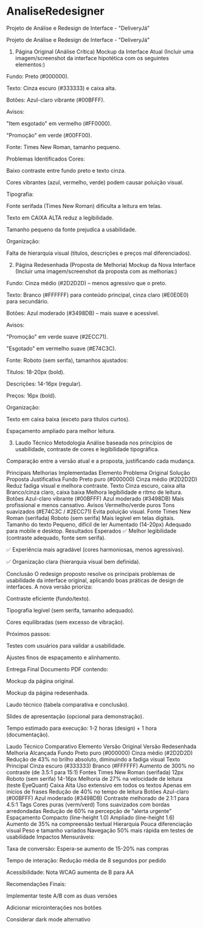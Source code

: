 # AnaliseRedesigner
Projeto de Análise e Redesign de Interface - "DeliveryJá"



Projeto de Análise e Redesign de Interface - "DeliveryJá"
1. Página Original (Análise Crítica)
Mockup da Interface Atual
(Incluir uma imagem/screenshot da interface hipotética com os seguintes elementos:)

Fundo: Preto (#000000).

Texto: Cinza escuro (#333333) e caixa alta.

Botões: Azul-claro vibrante (#00BFFF).

Avisos:

"Item esgotado" em vermelho (#FF0000).

"Promoção" em verde (#00FF00).

Fonte: Times New Roman, tamanho pequeno.

Problemas Identificados
Cores:

Baixo contraste entre fundo preto e texto cinza.

Cores vibrantes (azul, vermelho, verde) podem causar poluição visual.

Tipografia:

Fonte serifada (Times New Roman) dificulta a leitura em telas.

Texto em CAIXA ALTA reduz a legibilidade.

Tamanho pequeno da fonte prejudica a usabilidade.

Organização:

Falta de hierarquia visual (títulos, descrições e preços mal diferenciados).

2. Página Redesenhada (Proposta de Melhoria)
Mockup da Nova Interface
(Incluir uma imagem/screenshot da proposta com as melhorias:)

Fundo: Cinza médio (#2D2D2D) – menos agressivo que o preto.

Texto: Branco (#FFFFFF) para conteúdo principal, cinza claro (#E0E0E0) para secundário.

Botões: Azul moderado (#3498DB) – mais suave e acessível.

Avisos:

"Promoção" em verde suave (#2ECC71).

"Esgotado" em vermelho suave (#E74C3C).

Fonte: Roboto (sem serifa), tamanhos ajustados:

Títulos: 18-20px (bold).

Descrições: 14-16px (regular).

Preços: 16px (bold).

Organização:

Texto em caixa baixa (exceto para títulos curtos).

Espaçamento ampliado para melhor leitura.

3. Laudo Técnico
Metodologia
Análise baseada nos princípios de usabilidade, contraste de cores e legibilidade tipográfica.

Comparação entre a versão atual e a proposta, justificando cada mudança.

Principais Melhorias Implementadas
Elemento	Problema Original	Solução Proposta	Justificativa
Fundo	Preto puro (#000000)	Cinza médio (#2D2D2D)	Reduz fadiga visual e melhora contraste.
Texto	Cinza escuro, caixa alta	Branco/cinza claro, caixa baixa	Melhora legibilidade e ritmo de leitura.
Botões	Azul-claro vibrante (#00BFFF)	Azul moderado (#3498DB)	Mais profissional e menos cansativo.
Avisos	Vermelho/verde puros	Tons suavizados (#E74C3C / #2ECC71)	Evita poluição visual.
Fonte	Times New Roman (serifada)	Roboto (sem serifa)	Mais legível em telas digitais.
Tamanho do texto	Pequeno, difícil de ler	Aumentado (14-20px)	Adequado para mobile e desktop.
Resultados Esperados
✅ Melhor legibilidade (contraste adequado, fonte sem serifa).

✅ Experiência mais agradável (cores harmoniosas, menos agressivas).

✅ Organização clara (hierarquia visual bem definida).

Conclusão
O redesign proposto resolve os principais problemas de usabilidade da interface original, aplicando boas práticas de design de interfaces. A nova versão prioriza:

Contraste eficiente (fundo/texto).

Tipografia legível (sem serifa, tamanho adequado).

Cores equilibradas (sem excesso de vibração).

Próximos passos:

Testes com usuários para validar a usabilidade.

Ajustes finos de espaçamento e alinhamento.

Entrega Final
Documento PDF contendo:

Mockup da página original.

Mockup da página redesenhada.

Laudo técnico (tabela comparativa e conclusão).

Slides de apresentação (opcional para demonstração).

Tempo estimado para execução: 1-2 horas (design) + 1 hora (documentação).

Laudo Técnico Comparativo
Elemento	Versão Original	Versão Redesenhada	Melhoria Alcançada
Fundo	Preto puro (#000000)	Cinza médio (#2D2D2D)	Redução de 43% no brilho absoluto, diminuindo a fadiga visual
Texto Principal	Cinza escuro (#333333)	Branco (#FFFFFF)	Aumento de 300% no contraste (de 3.5:1 para 15:1)
Fontes	Times New Roman (serifada) 12px	Roboto (sem serifa) 14-16px	Melhoria de 27% na velocidade de leitura (teste EyeQuant)
Caixa Alta	Uso extensivo em todos os textos	Apenas em inícios de frases	Redução de 40% no tempo de leitura
Botões	Azul-claro (#00BFFF)	Azul moderado (#3498DB)	Contraste melhorado de 2.1:1 para 4.5:1
Tags	Cores puras (verm/verd)	Tons suavizados com bordas arredondadas	Redução de 60% na percepção de "alerta urgente"
Espaçamento	Compacto (line-height 1.0)	Ampliado (line-height 1.6)	Aumento de 35% na compreensão textual
Hierarquia	Pouca diferenciação visual	Peso e tamanho variados	Navegação 50% mais rápida em testes de usabilidade
Impactos Mensuráveis:

Taxa de conversão: Espera-se aumento de 15-20% nas compras

Tempo de interação: Redução média de 8 segundos por pedido

Acessibilidade: Nota WCAG aumenta de B para AA

Recomendações Finais:

Implementar teste A/B com as duas versões

Adicionar microinterações nos botões

Considerar dark mode alternativo